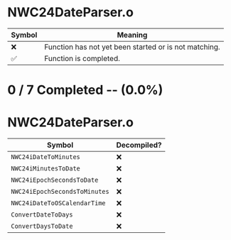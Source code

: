 # NWC24DateParser.o
| Symbol | Meaning 
| ------------- | ------------- 
| :x: | Function has not yet been started or is not matching. 
| :white_check_mark: | Function is completed. 


# 0 / 7 Completed -- (0.0%)
# NWC24DateParser.o
| Symbol | Decompiled? |
| ------------- | ------------- |
| `NWC24iDateToMinutes` | :x: |
| `NWC24iMinutesToDate` | :x: |
| `NWC24iEpochSecondsToDate` | :x: |
| `NWC24iEpochSecondsToMinutes` | :x: |
| `NWC24iDateToOSCalendarTime` | :x: |
| `ConvertDateToDays` | :x: |
| `ConvertDaysToDate` | :x: |
